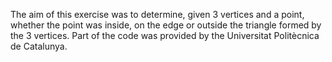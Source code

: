 The aim of this exercise was to determine, given 3 vertices and a point, whether the point was inside, on the edge or outside the triangle formed by the 3 vertices. Part of the code was provided by the Universitat Politècnica de Catalunya.
